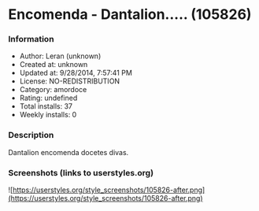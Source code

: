 # Encomenda - Dantalion..... (105826)

### Information
- Author: Leran (unknown)
- Created at: unknown
- Updated at: 9/28/2014, 7:57:41 PM
- License: NO-REDISTRIBUTION
- Category: amordoce
- Rating: undefined
- Total installs: 37
- Weekly installs: 0


### Description
Dantalion encomenda docetes divas.


### Screenshots (links to userstyles.org)
![https://userstyles.org/style_screenshots/105826-after.png](https://userstyles.org/style_screenshots/105826-after.png)


